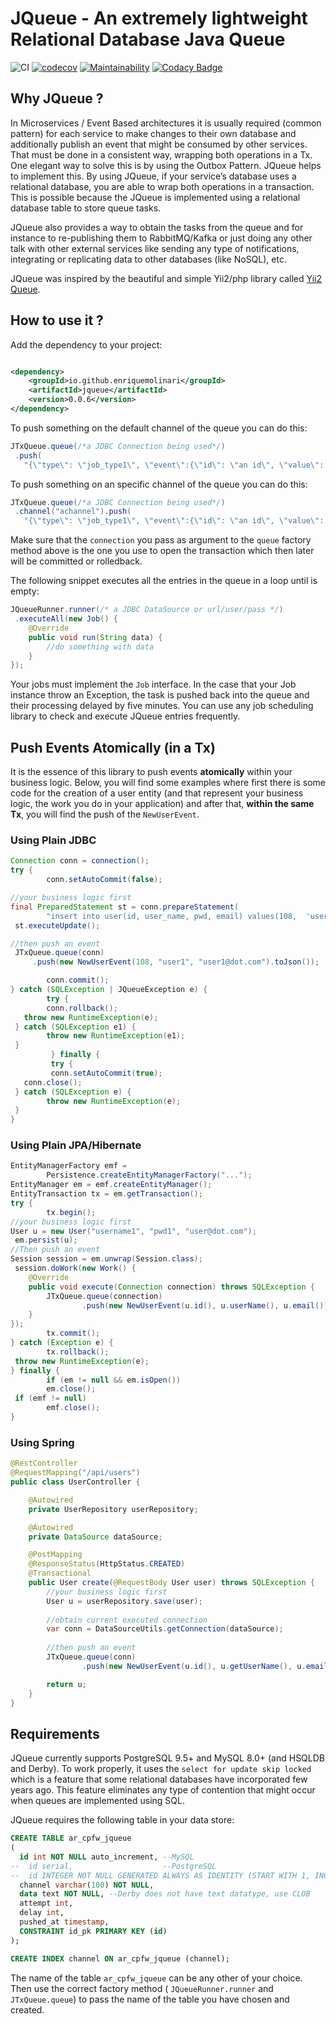 # JQueue - An extremely lightweight Relational Database Java Queue

![CI](https://github.com/enriquemolinari/jqueue/actions/workflows/tests.yml/badge.svg) [![codecov](https://codecov.io/gh/enriquemolinari/jqueue/branch/main/graph/badge.svg?token=GXRDRAK5GH)](https://codecov.io/gh/enriquemolinari/jqueue) [![Maintainability](https://api.codeclimate.com/v1/badges/c5c3e4a53ba6faf2d9cc/maintainability)](https://codeclimate.com/github/enriquemolinari/jqueue/maintainability) [![Codacy Badge](https://app.codacy.com/project/badge/Grade/b53906357ca24c369a3d23cffbad231c)](https://www.codacy.com/gh/enriquemolinari/jqueue/dashboard?utm_source=github.com&utm_medium=referral&utm_content=enriquemolinari/jqueue&utm_campaign=Badge_Grade)

## Why JQueue ?

In Microservices / Event Based architectures it is usually required (common pattern) for each service to make changes to
their own database and additionally publish an event that might be consumed by other services. That must be done in a
consistent way, wrapping both operations in a Tx. One elegant way to solve this is by using the Outbox Pattern. JQueue
helps to implement this. By using JQueue, if your service’s database uses a relational database, you are able to wrap
both operations in a transaction. This is possible because the JQueue is implemented using a relational database table
to store queue tasks.

JQueue also provides a way to obtain the tasks from the queue and for instance to re-publishing them to RabbitMQ/Kafka
or just doing any other talk with other external services like sending any type of notifications, integrating or
replicating data to other databases (like NoSQL), etc.

JQueue was inspired by the beautiful and simple Yii2/php library
called [Yii2 Queue](https://github.com/yiisoft/yii2-queue/).

## How to use it ?

Add the dependency to your project:

```xml

<dependency>
    <groupId>io.github.enriquemolinari</groupId>
    <artifactId>jqueue</artifactId>
    <version>0.0.6</version>
</dependency>
```

To push something on the default channel of the queue you can do this:

```java
JTxQueue.queue(/*a JDBC Connection being used*/)
 .push(
   "{\"type\": \"job_type1\", \"event\":{\"id\": \"an id\", \"value\": \"\" }}");
```

To push something on an specific channel of the queue you can do this:

```java
JTxQueue.queue(/*a JDBC Connection being used*/)
 .channel("achannel").push(
   "{\"type\": \"job_type1\", \"event\":{\"id\": \"an id\", \"value\": \"\" }}");
```

Make sure that the `connection` you pass as argument to the `queue` factory method above is the one you
use to open the transaction which then later will be committed or rolledback.

The following snippet executes all the entries in the queue in a loop until is empty:

```java
JQueueRunner.runner(/* a JDBC DataSource or url/user/pass */)
 .executeAll(new Job() {
    @Override
    public void run(String data) {
        //do something with data
    }
});
```

Your jobs must implement the `Job` interface. In the case that your Job instance throw an Exception, the task is pushed
back into the queue and their processing delayed by five minutes. You can use any job scheduling library to check and
execute JQueue entries frequently.

## Push Events Atomically (in a Tx)

It is the essence of this library to push events **atomically** within your business logic. Below, you will find some
examples where first there is some code for the creation of a user entity (and that represent your business logic, the
work you do in your application) and after that, **within the same Tx**, you will find the push of the `NewUserEvent`.

### Using Plain JDBC

```java
Connection conn = connection();
try {
        conn.setAutoCommit(false);

//your business logic first
final PreparedStatement st = conn.prepareStatement(
        "insert into user(id, user_name, pwd, email) values(108,  'user1','anyPassword','user1@dot.com')");
 st.executeUpdate();

//then push an event
 JTxQueue.queue(conn)
     .push(new NewUserEvent(108, "user1", "user1@dot.com").toJson());

        conn.commit();
} catch (SQLException | JQueueException e) {
        try {
        conn.rollback();
   throw new RuntimeException(e);
 } catch (SQLException e1) {
        throw new RuntimeException(e1);
 }
         } finally {
         try {
         conn.setAutoCommit(true);
   conn.close();
 } catch (SQLException e) {
        throw new RuntimeException(e);
 }
}
```

### Using Plain JPA/Hibernate

```java
EntityManagerFactory emf =
        Persistence.createEntityManagerFactory("...");
EntityManager em = emf.createEntityManager();
EntityTransaction tx = em.getTransaction();
try {
        tx.begin();
//your business logic first
User u = new User("username1", "pwd1", "user@dot.com");
 em.persist(u);
//Then push an event
Session session = em.unwrap(Session.class);
 session.doWork(new Work() {
    @Override
    public void execute(Connection connection) throws SQLException {
        JTxQueue.queue(connection)
                .push(new NewUserEvent(u.id(), u.userName(), u.email()).toJson());
    }
});
        tx.commit();
} catch (Exception e) {
        tx.rollback();
 throw new RuntimeException(e);
} finally {
        if (em != null && em.isOpen())
        em.close();
 if (emf != null)
        emf.close();
}
```

### Using Spring

```java
@RestController
@RequestMapping("/api/users")
public class UserController {

    @Autowired
    private UserRepository userRepository;

    @Autowired
    private DataSource dataSource;

    @PostMapping
    @ResponseStatus(HttpStatus.CREATED)
    @Transactional
    public User create(@RequestBody User user) throws SQLException {
        //your business logic first
        User u = userRepository.save(user);
        
        //obtain current executed connection
        var conn = DataSourceUtils.getConnection(dataSource);
        
        //then push an event
        JTxQueue.queue(conn)
                .push(new NewUserEvent(u.id(), u.getUserName(), u.email()).toJson());

        return u;
    }
}
```

## Requirements

JQueue currently supports PostgreSQL 9.5+ and MySQL 8.0+ (and HSQLDB and Derby). To work properly, it uses the `select for update skip locked`
which is a feature that some relational databases have incorporated few years ago. This feature eliminates any type of
contention that might occur when queues are implemented using SQL.

JQueue requires the following table in your data store:

```sql
CREATE TABLE ar_cpfw_jqueue
(
  id int NOT NULL auto_increment, --MySQL
--  id serial,				      --PostgreSQL
--  id INTEGER NOT NULL GENERATED ALWAYS AS IDENTITY (START WITH 1, INCREMENT BY 1), --Derby
  channel varchar(100) NOT NULL,
  data text NOT NULL, --Derby does not have text datatype, use CLOB
  attempt int,
  delay int,
  pushed_at timestamp,
  CONSTRAINT id_pk PRIMARY KEY (id)
);

CREATE INDEX channel ON ar_cpfw_jqueue (channel);
```

The name of the table `ar_cpfw_jqueue` can be any other of your choice. Then use the correct factory method (
`JQueueRunner.runner` and `JTxQueue.queue`) to pass the name of the table you have chosen and created.
